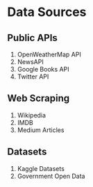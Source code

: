 # Data Sources

## Public APIs
1. OpenWeatherMap API
2. NewsAPI
3. Google Books API
4. Twitter API

## Web Scraping
1. Wikipedia
2. IMDB
3. Medium Articles

## Datasets
1. Kaggle Datasets
2. Government Open Data